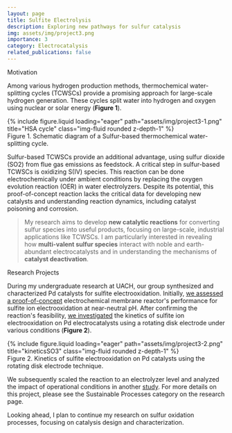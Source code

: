 ```yaml
---
layout: page
title: Sulfite Electrolysis
description: Exploring new pathways for sulfur catalysis
img: assets/img/project3.png
importance: 3
category: Electrocatalysis
related_publications: false
---
```


<p class="font-weight-bold">Motivation</p>

Among various hydrogen production methods, thermochemical water-splitting cycles (TCWSCs) provide a promising approach for large-scale hydrogen generation. These cycles split water into hydrogen and oxygen using nuclear or solar energy (<strong>Figure 1</strong>).

<div class="row">
    <div class="col-sm mt-3 mt-md-0">
        {% include figure.liquid loading="eager" path="assets/img/project3-1.png" title="HSA cycle" class="img-fluid rounded z-depth-1" %}
    </div>
</div>
<div class="caption">
    Figure 1. Schematic diagram of a Sulfur-based thermochemical water-splitting cycle.
</div>

Sulfur-based TCWSCs provide an additional advantage, using sulfur dioxide (SO2) from flue gas emissions as feedstock. A critical step in sulfur-based TCWSCs is oxidizing S(IV) species. This reaction can be done electrochemically under ambient conditions by replacing the oxygen evolution reaction (OER) in water electrolyzers. Despite its potential, this proof-of-concept reaction lacks the critical data for developing new catalysts and understanding reaction dynamics, including catalyst poisoning and corrosion. 

> My research aims to develop <strong>new catalytic reactions</strong> for converting sulfur species into useful products, focusing on large-scale, industrial applications like TCWSCs.
> I am particularly interested in revealing how <strong>multi-valent sulfur species</strong> interact with noble and earth-abundant electrocatalysts
> and in understanding the mechanisms of <strong>catalyst deactivation</strong>. 

<p class="font-weight-bold">Research Projects</p>

During my undergraduate research at UACH, our group synthesized and characterized Pd catalysts for sulfite electrooxidation. Initially, [we assessed a proof-of-concept](https://doi.org/10.1016/j.ijhydene.2019.08.213) electrochemical membrane reactor's performance for sulfite ion electrooxidation at near-neutral pH. After confirming the reaction's feasibility, [we investigated](https://doi.org/10.1016/j.elecom.2019.106481) the kinetics of sulfite ion electrooxidation on Pd electrocatalysts using a rotating disk electrode under various conditions (<strong>Figure 2</strong>).

<div class="row">
    <div class="col-sm mt-3 mt-md-0">
        {% include figure.liquid loading="eager" path="assets/img/project3-2.png" title="kineticsSO3" class="img-fluid rounded z-depth-1" %}
    </div>
</div>
<div class="caption">
    Figure 2. Kinetics of sulfite electrooxidation on Pd catalysts using the rotating disk electrode technique.
</div>

We subsequently scaled the reaction to an electrolyzer level and analyzed the impact of operational conditions in another [study](https://doi.org/10.1021/acs.est.0c04190). For more details on this project, please see the Sustainable Processes category on the research page.

Looking ahead, I plan to continue my research on sulfur oxidation processes, focusing on catalysis design and characterization. 

